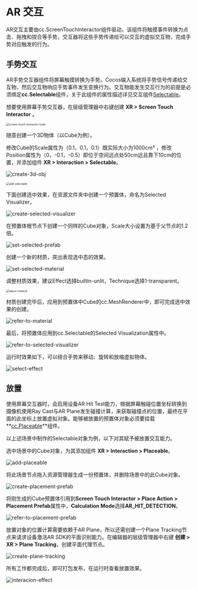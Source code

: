 # AR 交互

AR交互主要由cc.ScreenTouchInteractor组件驱动，该组件将触摸事件转换为点击、拖拽和捏合等手势，交互器将这些手势传递给可以交互的虚拟交互物，完成手势对应触发的行为。

## **手势交互**

AR手势交互器组件将屏幕触摸转换为手势。Cocos输入系统将手势信号传递给交互物，然后交互物响应手势事件发生变换行为。交互物能发生交互行为的前提是必须绑定**cc.Selectable**组件，关于此组件的属性描述详见交互组件[Selectable](component.md#Selectable)。

想要使用屏幕手势交互器，在层级管理器中右键创建 **XR > Screen Touch Interactor** 。

<img src="ar-interaction/screen-touch-interactor-node.png" alt="screen-touch-interactor-node" style="zoom:50%;" />

随意创建一个3D物体（以Cube为例）。

修改Cube的Scale属性为（0.1，0.1，0.1）既实际大小为1000cm³ ，修改Position属性为（0，-0.1，-0.5）即位于空间远点处50cm远且靠下10cm的位置，并添加组件 **XR > Interaction > Selectable**。

![create-3d-obj](ar-interaction/create-3d-obj.png)

<img src="ar-interaction/add-selectable.png" alt="add-selectable" style="zoom:50%;" />

下面创建选中效果，在资源文件夹中创建一个预置体，命名为Selected Visualizer。

![create-selected-visualizer](ar-interaction/create-selected-visualizer.png)

在预置体根节点下创建一个同样的Cube对象，Scale大小设置为基于父节点的1.2倍。

![set-selected-prefab](ar-interaction/set-selected-prefab.png)

创建一个新的材质，突出表现选中态的效果。

![set-selected-material](ar-interaction/set-selected-material.png)

调整材质效果，建议Effect选择builtin-unlit，Technique选择1-transparent。

<img src="ar-interaction/adjust-material.png" alt="adjust-material" style="zoom:50%;" />

材质创建完毕后，应用到预置体中Cube的cc.MeshRenderer中，即可完成选中效果的创建。

![refer-to-material](ar-interaction/refer-to-material.png)

最后，将预置体应用到cc.Selectable的Selected Visualization属性中。

![refer-to-selected-visualizer](ar-interaction/refer-to-selected-visualizer.png)

运行时效果如下，可以结合手势来移动、旋转和放缩虚拟物体。

![select-effect](ar-interaction/select-effect.png)

## **放置**

使用屏幕交互器时，会启用设备AR Hit Test能力，根据屏幕触碰位置坐标转换到摄像机使用Ray Cast与AR Plane发生碰撞计算，来获取碰撞点的位置，最终在平面的此坐标上放置虚拟对象。能够被放置的预置体对象必须要挂载**[cc.Placeable](component.md#Placeable)**组件。

以上述场景中制作的Selectable对象为例，以下对其赋予被放置交互能力。

选中场景中的Cube对象，为其添加组件 **XR > Interaction > Placeable**。

![add-placeable](ar-interaction/add-placeable.png)

将此场景节点拖入资源管理器生成一份预置体，并删除场景中的此Cube对象。

![create-placement-prefab](ar-interaction/create-placement-prefab.png)

将刚生成的Cube预置体引用到**Screen Touch Interactor > Place Action > Placement Prefab**属性中，**Calculation Mode**选择**AR_HIT_DETECTION**。

![refer-to-placement-prefab](ar-interaction/refer-to-placement-prefab.png)

放置对象的位置计算需要依赖于AR Plane，所以还需创建一个Plane Tracking节点来请求设备激活AR SDK的平面识别能力。在编辑器的层级管理器中右键 **创建 > XR > Plane Tracking**，创建平面代理节点。

![create-plane-tracking](ar-interaction/create-plane-tracking.png)

所有工作都完成后，即可打包发布，在运行时查看放置效果。

![interacion-effect](ar-interaction/interacion-effect.png)